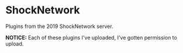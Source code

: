 # ShockNetwork
Plugins from the 2019 ShockNetwork server.<br>

**NOTICE:** Each of these plugins I've uploaded, I've gotten permission to upload.